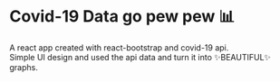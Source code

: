 # Covid-19 Data go pew pew 📊

A react app created with react-bootstrap and covid-19 api.\
Simple UI design and used the api data and turn it into ✨BEAUTIFUL✨ graphs.
